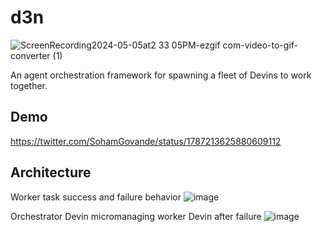 # d3n
![ScreenRecording2024-05-05at2 33 05PM-ezgif com-video-to-gif-converter (1)](https://github.com/brendanm12345/d3n/assets/72267866/69ac2384-4b92-477c-9b58-93d81273ba8e)

An agent orchestration framework for spawning a fleet of Devins to work together.

## Demo
https://twitter.com/SohamGovande/status/1787213625880609112

## Architecture
Worker task success and failure behavior
![image](https://github.com/brendanm12345/d3n/assets/72267866/42112a61-9142-477e-b52e-e865d6523c30)

Orchestrator Devin micromanaging worker Devin after failure
![image](https://github.com/brendanm12345/d3n/assets/72267866/4bb7a083-b41a-40d5-9910-d33d34182f0d)
